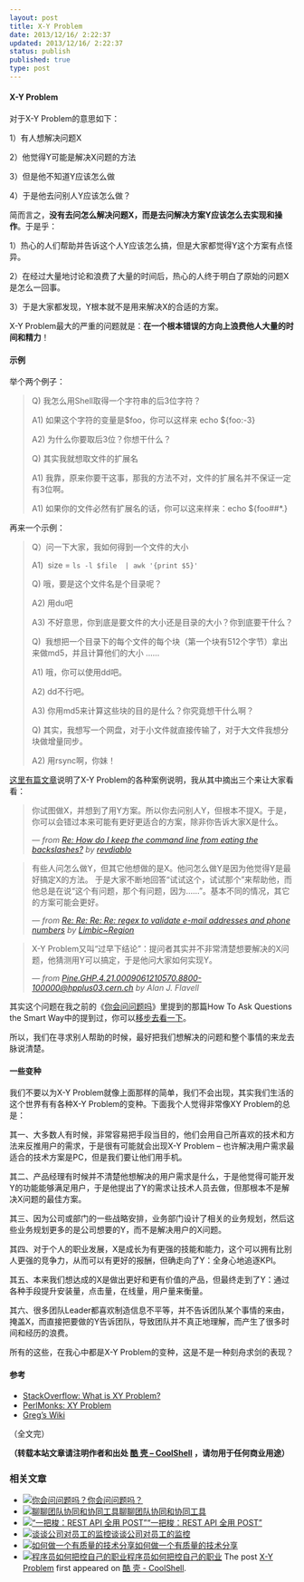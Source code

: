 ```yaml
---
layout: post
title: X-Y Problem
date: 2013/12/16/ 2:22:37
updated: 2013/12/16/ 2:22:37
status: publish
published: true
type: post
---
```



#### X-Y Problem


对于X-Y Problem的意思如下：


1）有人想解决问题X  

2）他觉得Y可能是解决X问题的方法  

3）但是他不知道Y应该怎么做  

4）于是他去问别人Y应该怎么做？


简而言之，**没有去问怎么解决问题X，而是去问解决方案Y应该怎么去实现和操作**。于是乎：


1）热心的人们帮助并告诉这个人Y应该怎么搞，但是大家都觉得Y这个方案有点怪异。  

2）在经过大量地讨论和浪费了大量的时间后，热心的人终于明白了原始的问题X是怎么一回事。  

3）于是大家都发现，Y根本就不是用来解决X的合适的方案。


X-Y Problem最大的严重的问题就是：**在一个根本错误的方向上浪费他人大量的时间和精力**！


#### 示例


举个两个例子：



> Q) 我怎么用Shell取得一个字符串的后3位字符？  
> 
> A1) 如果这个字符的变量是$foo，你可以这样来 echo ${foo:-3}  
> 
> A2) 为什么你要取后3位？你想干什么？  
> 
> Q) 其实我就想取文件的扩展名  
> 
> A1) 我靠，原来你要干这事，那我的方法不对，文件的扩展名并不保证一定有3位啊。  
> 
> A1) 如果你的文件必然有扩展名的话，你可以这来样来：echo ${foo##\*.}
> 
> 



再来一个示例：



> Q）问一下大家，我如何得到一个文件的大小  
> 
> A1)  size = `ls -l $file  | awk '{print $5}'`  
> 
> Q) 哦，要是这个文件名是个目录呢？  
> 
> A2) 用du吧  
> 
> A3) 不好意思，你到底是要文件的大小还是目录的大小？你到底要干什么？  
> 
> Q)  我想把一个目录下的每个文件的每个块（第一个块有512个字节）拿出来做md5，并且计算他们的大小 ……  
> 
> A1) 哦，你可以使用dd吧。  
> 
> A2) dd不行吧。  
> 
> A3) 你用md5来计算这些块的目的是什么？你究竟想干什么啊？  
> 
> Q) 其实，我想写一个网盘，对于小文件就直接传输了，对于大文件我想分块做增量同步。  
> 
> A2) 用rsync啊，你妹！
> 
> 


[这里有篇文章](http://www.perlmonks.org/index.pl?node_id=542341)说明了X-Y Problem的各种案例说明，我从其中摘出三个来让大家看看：



> 你试图做X，并想到了用Y方案。所以你去问别人Y，但根本不提X。于是，你可以会错过本来可能有更好更适合的方案，除非你告诉大家X是什么。
> 
> 
> — *from [Re: How do I keep the command line from eating the backslashes?](http://www.perlmonks.org/index.pl?node_id=430320) by [revdiablo](http://www.perlmonks.org/index.pl?node_id=163683)*
> 
> 



> 有些人问怎么做Y，但其它他想做的是X。他问怎么做Y是因为他觉得Y是最好搞定X的方法。 于是大家不断地回答“试试这个，试试那个”来帮助他，而他总是在说“这个有问题，那个有问题，因为……”。基本不同的情况，其它的方案可能会更好。
> 
> 
> — *from [Re: Re: Re: Re: regex to validate e-mail addresses and phone numbers](http://www.perlmonks.org/index.pl?node_id=327963) by [Limbic~Region](http://www.perlmonks.org/index.pl?node_id=180961)*
> 
> 



> X-Y Problem又叫“过早下结论”：提问者其实并不非常清楚想要解决的X问题，他猜测用Y可以搞定，于是他问大家如何实现Y。
> 
> 
> — *from [<Pine.GHP.4.21.0009061210570.8800-100000@hpplus03.cern.ch>](http://groups.google.com/groups?hl=en&selm=Pine.GHP.4.21.0009061210570.8800-100000@hpplus03.cern.ch) by Alan J. Flavell*
> 
> 


其实这个问题在我之前的《[你会问问题吗](https://coolshell.cn/articles/3713.html "你会问问题吗？")》里提到的那篇How To Ask Questions the Smart Way中的提到过，你可以[移步去看一下](http://www.beiww.com/doc/oss/smart-questions.html#id265951)。


所以，我们在寻求别人帮助的时候，最好把我们想解决的问题和整个事情的来龙去脉说清楚。


#### 一些变种


我们不要以为X-Y Problem就像上面那样的简单，我们不会出现，其实我们生活的这个世界有有各种X-Y Problem的变种。下面我个人觉得非常像XY Problem的总是：


其一、大多数人有时候，非常容易把手段当目的，他们会用自己所喜欢的技术和方法来反推用户的需求，于是很有可能就会出现X-Y Problem – 也许解决用户需求最适合的技术方案是PC，但是我们要让他们用手机。


其二、产品经理有时候并不清楚他想解决的用户需求是什么，于是他觉得可能开发Y的功能能够满足用户，于是他提出了Y的需求让技术人员去做，但那根本不是解决X问题的最佳方案。


其三、因为公司或部门的一些战略安排，业务部门设计了相关的业务规划，然后这些业务规划更多的是公司想要的Y，而不是解决用户的X问题。


其四、对于个人的职业发展，X是成长为有更强的技能和能力，这个可以拥有比别人更强的竞争力，从而可以有更好的报酬，但确走向了Y：全身心地追逐KPI。


其五、本来我们想达成的X是做出更好和更有价值的产品，但最终走到了Y：通过各种手段提升安装量，点击量，在线量，用户量来衡量。


其六、很多团队Leader都喜欢制造信息不平等，并不告诉团队某个事情的来由，掩盖X，而直接把要做的Y告诉团队，导致团队并不真正地理解，而产生了很多时间和经历的浪费。


所有的这些，在我心中都是X-Y Problem的变种，这是不是一种刻舟求剑的表现？


#### 参考


* [StackOverflow: What is XY Problem?](http://meta.stackoverflow.com/questions/66377/what-is-the-xy-problem)
* [PerlMonks: XY Problem](http://www.perlmonks.org/?node_id=542341)
* [Greg’s Wiki](http://mywiki.wooledge.org/XyProblem)


（全文完）



**（转载本站文章请注明作者和出处 [酷 壳 – CoolShell](https://coolshell.cn/) ，请勿用于任何商业用途）**



### 相关文章

* [![你会问问题吗？](https://coolshell.cn/wp-content/plugins/wordpress-23-related-posts-plugin/static/thumbs/10.jpg)](https://coolshell.cn/articles/3713.html)[你会问问题吗？](https://coolshell.cn/articles/3713.html)
* [![聊聊团队协同和协同工具](https://coolshell.cn/wp-content/uploads/2022/10/communication-150x150.png)](https://coolshell.cn/articles/22298.html)[聊聊团队协同和协同工具](https://coolshell.cn/articles/22298.html)
* [![“一把梭：REST API 全用 POST”](https://coolshell.cn/wp-content/uploads/2022/02/http_method-150x150.png)](https://coolshell.cn/articles/22173.html)[“一把梭：REST API 全用 POST”](https://coolshell.cn/articles/22173.html)
* [![谈谈公司对员工的监控](https://coolshell.cn/wp-content/uploads/2022/02/monitoring-150x150.jpeg)](https://coolshell.cn/articles/22157.html)[谈谈公司对员工的监控](https://coolshell.cn/articles/22157.html)
* [![如何做一个有质量的技术分享](https://coolshell.cn/wp-content/uploads/2021/07/knowledge_sharing-300x169-1-150x150.jpeg)](https://coolshell.cn/articles/21589.html)[如何做一个有质量的技术分享](https://coolshell.cn/articles/21589.html)
* [![程序员如何把控自己的职业](https://coolshell.cn/wp-content/uploads/2020/08/programmer.01-e1596792460687-150x150.png)](https://coolshell.cn/articles/20977.html)[程序员如何把控自己的职业](https://coolshell.cn/articles/20977.html)
The post [X-Y Problem](https://coolshell.cn/articles/10804.html) first appeared on [酷 壳 - CoolShell](https://coolshell.cn).